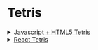# Tetris

<details closed>

<summary><a href="./js-html5-tetris/tetris">Javascript + HTML5 Tetris</a></summary>

<br>

Practice project inspired by a [tutorial](https://www.youtube.com/watch?v=HEsAr2Yt2do) from [Code Explained](https://github.com/CodeExplainedRepo?tab=repositories): building Tetris using JavaScript and HTML5.

</details>

<details closed>

<summary><a href="./react-tetris/tetris">React Tetris</a></summary>

<br>

Practice project inspired by a [tutorial](https://www.youtube.com/watch?v=ZGOaCxX8HIU) from [freeCodeCamp.org](https://www.youtube.com/channel/UC8butISFwT-Wl7EV0hUK0BQ): building Tetris using React.

</details>
